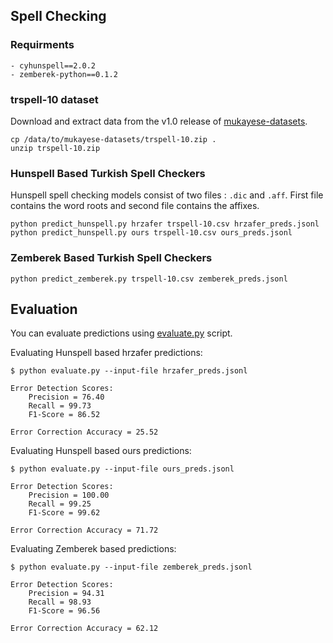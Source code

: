 ## Spell Checking

### Requirments

```
- cyhunspell==2.0.2
- zemberek-python==0.1.2
```

### trspell-10 dataset

Download and extract data from the v1.0 release of [mukayese-datasets](https://github.com/mukayese-nlp/mukayese-datasets/releases/tag/v1.0).

```shell
cp /data/to/mukayese-datasets/trspell-10.zip .
unzip trspell-10.zip
```

### Hunspell Based Turkish Spell Checkers

Hunspell spell checking models consist of two files : `.dic` and `.aff`. 
First file contains the word roots and second file contains the affixes. 

```
python predict_hunspell.py hrzafer trspell-10.csv hrzafer_preds.jsonl
python predict_hunspell.py ours trspell-10.csv ours_preds.jsonl
```

### Zemberek Based Turkish Spell Checkers

```
python predict_zemberek.py trspell-10.csv zemberek_preds.jsonl
```

## Evaluation 

You can evaluate predictions using [evaluate.py](evaluate.py) script.

Evaluating Hunspell based hrzafer predictions:

```
$ python evaluate.py --input-file hrzafer_preds.jsonl 

Error Detection Scores:
	Precision = 76.40
	Recall = 99.73
	F1-Score = 86.52

Error Correction Accuracy = 25.52
```

Evaluating Hunspell based ours predictions:

```
$ python evaluate.py --input-file ours_preds.jsonl

Error Detection Scores:
	Precision = 100.00
	Recall = 99.25
	F1-Score = 99.62

Error Correction Accuracy = 71.72
```

Evaluating Zemberek based predictions:


```
$ python evaluate.py --input-file zemberek_preds.jsonl

Error Detection Scores:
	Precision = 94.31
	Recall = 98.93
	F1-Score = 96.56

Error Correction Accuracy = 62.12
```
